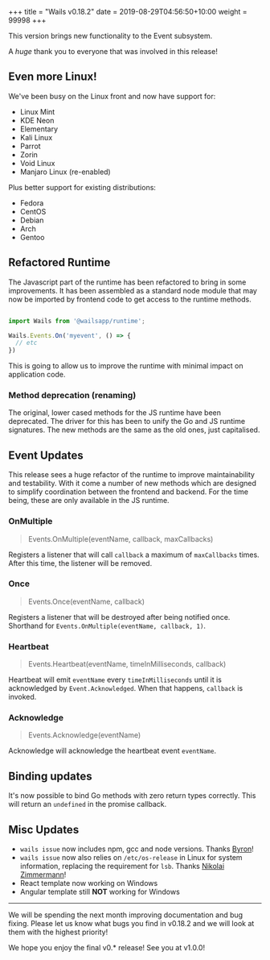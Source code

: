 +++
title = "Wails v0.18.2"
date = 2019-08-29T04:56:50+10:00
weight = 99998
+++

This version brings new functionality to the Event subsystem.

A *huge* thank you to everyone that was involved in this release!

## Even more Linux!

We've been busy on the Linux front and now have support for:

  * Linux Mint
  * KDE Neon
  * Elementary
  * Kali Linux
  * Parrot
  * Zorin
  * Void Linux
  * Manjaro Linux (re-enabled)

Plus better support for existing distributions: 

  * Fedora
  * CentOS
  * Debian
  * Arch
  * Gentoo

## Refactored Runtime

The Javascript part of the runtime has been refactored to bring in some improvements. It has been assembled as a standard node module that may now be imported by frontend code to get access to the runtime methods.

```javascript

import Wails from '@wailsapp/runtime';

Wails.Events.On('myevent', () => {
  // etc
})

```

This is going to allow us to improve the runtime with minimal impact on application code.

### Method deprecation (renaming)
The original, lower cased methods for the JS runtime have been deprecated. The driver for this has been to unify the Go and JS runtime signatures. The new methods are the same as the old ones, just capitalised. 

## Event Updates

This release sees a huge refactor of the runtime to improve maintainability and testability. With it come a number of new methods which are designed to simplify coordination between the frontend and backend. For the time being, these are only available in the JS runtime.

### OnMultiple

> Events.OnMultiple(eventName, callback, maxCallbacks)

Registers a listener that will call `callback` a maximum of `maxCallbacks` times. After this time, the listener will be removed.

### Once 

> Events.Once(eventName, callback)

Registers a listener that will be destroyed after being notified once. Shorthand for `Events.OnMultiple(eventName, callback, 1)`.

### Heartbeat

> Events.Heartbeat(eventName, timeInMilliseconds, callback)

Heartbeat will emit `eventName` every `timeInMilliseconds` until it is acknowledged by `Event.Acknowledged`. When that happens, `callback` is invoked. 

### Acknowledge

> Events.Acknowledge(eventName)

Acknowledge will acknowledge the heartbeat event `eventName`.

## Binding updates

It's now possible to bind Go methods with zero return types correctly. This will return an `undefined` in the promise callback.

## Misc Updates

  * `wails issue` now includes npm, gcc and node versions. Thanks [Byron](https://github.com/bh90210)!
  * `wails issue` now also relies on `/etc/os-release` in Linux for system information, replacing the requirement for `lsb`. Thanks [Nikolai Zimmermann](https://github.com/Chronophylos)!
  * React template now working on Windows
  * Angular template still **NOT** working for Windows

---

We will be spending the next month improving documentation and bug fixing. Please let us know what bugs you find in v0.18.2 and we will look at them with the highest priority!

We hope you enjoy the final v0.* release! See you at v1.0.0! 
